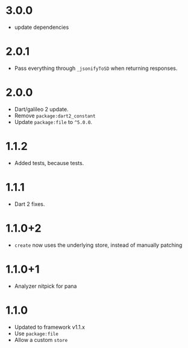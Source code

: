 # 3.0.0
- update dependencies

# 2.0.1
* Pass everything through `_jsonifyToSD` when returning responses.

# 2.0.0
* Dart/galileo 2 update.
* Remove `package:dart2_constant`
* Update `package:file` to `^5.0.0`.

# 1.1.2
* Added tests, because tests.

# 1.1.1
* Dart 2 fixes.

# 1.1.0+2
* `create` now uses the underlying store, instead of manually patching

# 1.1.0+1
* Analyzer nitpick for pana

# 1.1.0
* Updated to framework v1.1.x
* Use `package:file`
* Allow a custom `store`